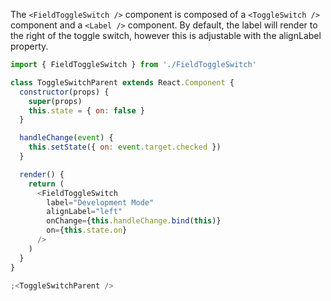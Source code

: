 The `<FieldToggleSwitch />` component is composed of a `<ToggleSwitch />` component and a `<Label />` component. By default, the label will render to the right of the toggle switch, however this is adjustable with the alignLabel property.

```js
import { FieldToggleSwitch } from './FieldToggleSwitch'

class ToggleSwitchParent extends React.Component {
  constructor(props) {
    super(props)
    this.state = { on: false }
  }

  handleChange(event) {
    this.setState({ on: event.target.checked })
  }

  render() {
    return (
      <FieldToggleSwitch
        label="Development Mode"
        alignLabel="left"
        onChange={this.handleChange.bind(this)}
        on={this.state.on}
      />
    )
  }
}

;<ToggleSwitchParent />
```
